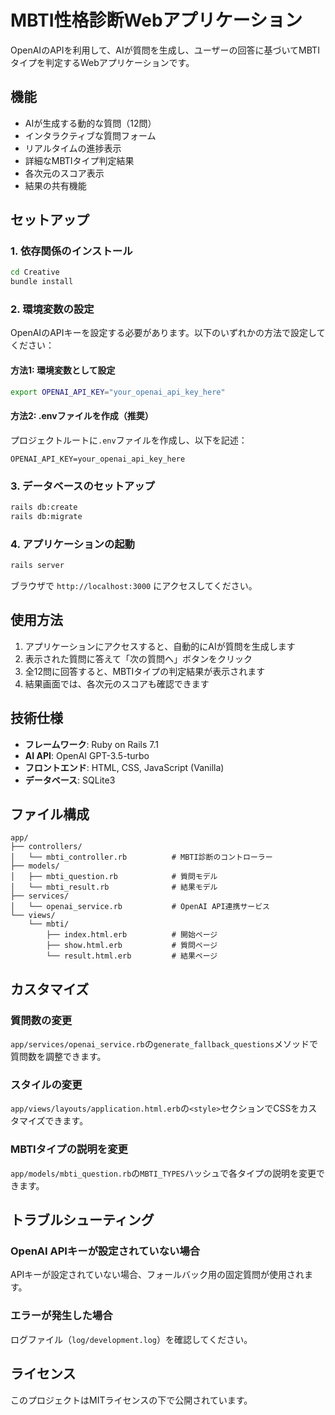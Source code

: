 # MBTI性格診断Webアプリケーション

OpenAIのAPIを利用して、AIが質問を生成し、ユーザーの回答に基づいてMBTIタイプを判定するWebアプリケーションです。

## 機能

- AIが生成する動的な質問（12問）
- インタラクティブな質問フォーム
- リアルタイムの進捗表示
- 詳細なMBTIタイプ判定結果
- 各次元のスコア表示
- 結果の共有機能

## セットアップ

### 1. 依存関係のインストール

```bash
cd Creative
bundle install
```

### 2. 環境変数の設定

OpenAIのAPIキーを設定する必要があります。以下のいずれかの方法で設定してください：

#### 方法1: 環境変数として設定
```bash
export OPENAI_API_KEY="your_openai_api_key_here"
```

#### 方法2: .envファイルを作成（推奨）
プロジェクトルートに`.env`ファイルを作成し、以下を記述：
```
OPENAI_API_KEY=your_openai_api_key_here
```

### 3. データベースのセットアップ

```bash
rails db:create
rails db:migrate
```

### 4. アプリケーションの起動

```bash
rails server
```

ブラウザで `http://localhost:3000` にアクセスしてください。

## 使用方法

1. アプリケーションにアクセスすると、自動的にAIが質問を生成します
2. 表示された質問に答えて「次の質問へ」ボタンをクリック
3. 全12問に回答すると、MBTIタイプの判定結果が表示されます
4. 結果画面では、各次元のスコアも確認できます

## 技術仕様

- **フレームワーク**: Ruby on Rails 7.1
- **AI API**: OpenAI GPT-3.5-turbo
- **フロントエンド**: HTML, CSS, JavaScript (Vanilla)
- **データベース**: SQLite3

## ファイル構成

```
app/
├── controllers/
│   └── mbti_controller.rb          # MBTI診断のコントローラー
├── models/
│   ├── mbti_question.rb            # 質問モデル
│   └── mbti_result.rb              # 結果モデル
├── services/
│   └── openai_service.rb           # OpenAI API連携サービス
└── views/
    └── mbti/
        ├── index.html.erb          # 開始ページ
        ├── show.html.erb           # 質問ページ
        └── result.html.erb         # 結果ページ
```

## カスタマイズ

### 質問数の変更
`app/services/openai_service.rb`の`generate_fallback_questions`メソッドで質問数を調整できます。

### スタイルの変更
`app/views/layouts/application.html.erb`の`<style>`セクションでCSSをカスタマイズできます。

### MBTIタイプの説明を変更
`app/models/mbti_question.rb`の`MBTI_TYPES`ハッシュで各タイプの説明を変更できます。

## トラブルシューティング

### OpenAI APIキーが設定されていない場合
APIキーが設定されていない場合、フォールバック用の固定質問が使用されます。

### エラーが発生した場合
ログファイル（`log/development.log`）を確認してください。

## ライセンス

このプロジェクトはMITライセンスの下で公開されています。

